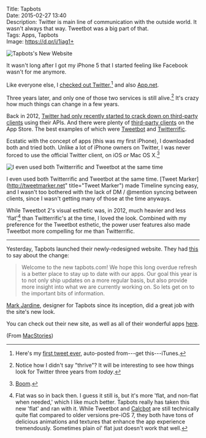 Title: Tapbots  
Date: 2015-02-27 13:40  
Description: Twitter is main line of communication with the outside world. It wasn't always that way. Tweetbot was a big part of that.  
Tags: Apps, Tapbots  
Image: https://d.pr/i/1iag1+  

![Tapbots's New Website][1]

It wasn't long after I got my iPhone 5 that I started feeling like Facebook wasn't for me anymore. 

Like everyone else, I [checked out Twitter,][2][^1] and also [App.net][3]. 

Three years later, and only one of those two services is still alive.[^2] It's crazy how much things can change in a few years.

Back in 2012, [Twitter had only recently started to crack down on third-party clients][4] using their APIs. And there were plenty of [third-party clients][5] on the App Store. The best examples of which were [Tweetbot][6] and [Twitterrific][7].

Ecstatic with the concept of apps (this was my first iPhone), I downloaded both and tried both. Unlike a lot of iPhone owners on Twitter, I was never forced to use the official Twitter client, on iOS *or* Mac OS X.[^3]

![I even used both Twitterrific and Tweetbot at the same time](https://d.pr/i/gML7+ "I even used both Twitterrific and Tweetbot at the same time")
<!-- {.screenshot .iphone} -->
	
I even used both Twitterrific and Tweetbot at the same time. [Tweet Marker](http://tweetmarker.net" title="Tweet Marker") made Timeline syncing easy, and I wasn't too bothered with the lack of DM / @mention syncing between clients, since I wasn't getting many of those at the time anyways.

While Tweetbot 2's visual esthetic was, in 2012, much heavier and less 'flat'[^4] than Twitterrific's at the time, I loved the look. Combined with my preference for the Tweetbot esthetic, the power user features also made Tweetbot more compelling for me than Twitterrific.

***

Yesterday, Tapbots launched their newly-redesigned website. They had [this][8] to say about the change:

> Welcome to the new tapbots.com! We hope this long overdue refresh is a better place to stay up to date with our apps. Our goal this year is to not only ship updates on a more regular basis, but also provide more insight into what we are currently working on. So lets get on to the important bits of information.

[Mark Jardine][9], designer for Tapbots since its inception, did a great job with the site's new look.

You can check out their new site, as well as all of their wonderful apps [here][10].

(From [MacStories][11])

[^1]: Here's my [first tweet ever][a], auto-posted from---get this---iTunes. 
[^2]: Notice how I didn't say "thrive"? It will be interesting to see how things look for Twitter three years from *today*. 
[^3]: [Boom][b].
[^4]: Flat was so in back then. I guess it still is, but it's more 'flat, and non-flat when needed,' which I like much better. Tapbots really has taken this new 'flat' and ran with it. While Tweetbot and [Calcbot][c] are still technically quite flat compared to older versions pre-iOS 7, they both have tons of delicious animations and textures that enhance the app experience tremendously. Sometimes plain ol' flat just doesn't work that well.

[a]: https://twitter.com/ToniWonKanobi/statuses/113085950388748289 "My first tweet ever"
[b]: https://web.archive.org/web/20121207191103/http://tapbots.com/software/tweetbot/mac/ "Tweetbot for Mac webpage from back in the day"
[c]: http://tapbots.com/calcbot/ "Calcbot for iOS"

[1]: https://d.pr/i/1iag1+ "Tapbots's New Website"
[2]: https://twitter.com/ToniWonKanobi/statuses/242981123301453827 "Pleading with my friends to remove their Facebook email addresses"
[3]: https://alpha.app.net/toniwonkanobi/post/1130894 "App.net's 'alpha' was so lonely"
[4]: http://arstechnica.com/information-technology/2011/03/twitter-tells-third-party-devs-to-stop-making-twitter-client-apps/ "Ars Technica reporting on Twitter's first skirmish with third-party developers"
[5]: https://quixey.studio.quixey.com/search?q=store%20twitter%20client "Twitter clients for iOS"
[6]: https://web.archive.org/web/20120906232823/http://tapbots.com/software/tweetbot/ "Tweetbot for iOS webpage from back in the day"
[7]: https://web.archive.org/web/20121101170526/http://twitterrific.com/iphone/ "Twitterrific webpage from back in the day"
[8]: http://tapbots.com/news/15-2-26-new-website-new-focus/ "Tapbots press release for their new website"
[9]: http://www.twitter.com/markjardine "Mark Jardine on Twitter"
[10]: http://www.tapbots.com "Tapbots, creators of Tweetbot and Calcbot"
[11]: http://www.macstories.net/linked/tapbots-relaunches-website-working-on-tweetbot-4-0-for-ios/ "Federico Viticci on Tapbots's new website"